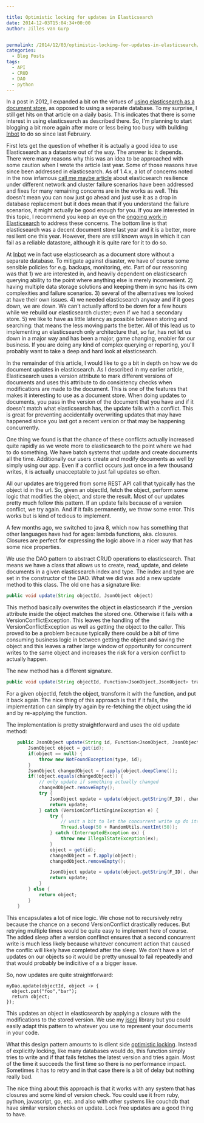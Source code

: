 ```yaml
---

title: Optimistic locking for updates in Elasticsearch
date: 2014-12-03T15:04:34+00:00
author: Jilles van Gurp


permalink: /2014/12/03/optimistic-locking-for-updates-in-elasticsearch/
categories:
  - Blog Posts
tags:
  - API
  - CRUD
  - DAO
  - python
---
```

In a post in 2012, I expanded a bit on the virtues of [using elasticsearch as a document store](http://www.jillesvangurp.com/2013/01/15/using-elastic-search-as-a-key-value-store/), as opposed to using a separate database. To my surprise, I still get hits on that article on a daily basis. This indicates that there is some interest in using elasticsearch as described there. So, I'm planning to start blogging a bit more again after more or less being too busy with building [Inbot](http://inbot.io) to do so since last February. 



First lets get the question of whether it is actually a good idea to use Elasticsearch as a datastore out of the way. The answer is: it depends. There were many reasons why this was an idea to be approached with some caution when I wrote the article last year. Some of those reasons have since been addressed in elasticsearch. As of 1.4.x, a lot of concerns noted in the now infamous [call me maybe article](http://aphyr.com/posts/317-call-me-maybe-elasticsearch) about elasticsearch resilience under different network and cluster failure scenarios have been addressed and fixes for many remaining concerns are in the works as well. This doesn't mean you can now just go ahead and just use it as a drop in database replacement but it does mean that if you understand the failure scenarios, it might actually be good enough for you. If you are interested in this topic, I recommend you keep an eye on the [ongoing work in Elasticsearch](http://www.elasticsearch.org/guide/en/elasticsearch/resiliency/current/index.html) to address these concerns. The bottom line is that elasticsearch was a decent document store last year and it is a better, more resilient one this year. However, there are still known ways in which it can fail as a reliable datastore, although it is quite rare for it to do so. 

At [Inbot](http://inbot.io) we in fact use elasticsearch as a document store without a separate database. To mitigate against disaster, we have of course some sensible policies for e.g. backups, monitoring, etc. Part of our reasoning was that 1) we are interested in, and heavily dependent on elasticsearch querying ability to the point where anything else is merely inconvenient. 2) having multiple data storage solutions and keeping them in sync has its own complexities and failure scenarios. 3) several of the alternatives we looked at have their own issues. 4) we needed elasticsearch anyway and if it goes down, we are down. We can't actually afford to be down for a few hours while we rebuild our elasticsearch cluster; even if we had a secondary store. 5) we like to have as little latency as possible between storing and searching: that means the less moving parts the better. All of this lead us to implementing an elasticsearch only architecture that, so far, has not let us down in a major way and has been a major, game changing, enabler for our business. If you are doing any kind of complex querying or reporting, you'll probably want to take a deep and hard look at elasticsearch. 

In the remainder of this article, I would like to go a bit in depth on how we do document updates in elasticsearch. As I described in my earlier article, Elasticsearch uses a version attribute to mark different versions of documents and uses this attribute to do consistency checks when modifications are made to the document. This is one of the features that makes it interesting to use as a document store. When doing updates to documents, you pass in the version of the document that you have and if it doesn't match what elasticsearch has, the update fails with a conflict. This is great for preventing accidentally overwriting updates that may have happened since you last got a recent version or that may be happening concurrently.

One thing we found is that the chance of these conflicts actually increased quite rapidly as we wrote more to elasticsearch to the point where we had to do something. We have batch systems that update and create documents all the time. Additionally our users create and modify documents as well by simply using our app. Even if a conflict occurs just once in a few thousand writes, it is actually unacceptable to just fail updates so often.

All our updates are triggered from some REST API call that typically has the object id in the url. So, given an objectId, fetch the object, perform some logic that modifies the object, and store the result. Most of our updates pretty much follow this pattern. If an update fails because of a version conflict, we try again. And if it fails permanently, we throw some error. This works but is kind of tedious to implement.

A few months ago, we switched to java 8, which now has something that other languages have had for ages: lambda functions, aka. closures. Closures are perfect for expressing the logic above in a nicer way that has some nice properties.

We use the DAO pattern to abstract CRUD operations to elasticsearch. That means we have a class that allows us to create, read, update, and delete documents in a given elasticsearch index and type. The index and type are set in the constructor of the DAO. What we did was add a new update method to this class. The old one has a signature like:

```java 
public void update(String objectId, JsonObject object)
```

This method basically overwrites the object in elasticsearch if the _version attribute inside the object matches the stored one. Otherwise it fails with a VersionConflictException. This leaves the handling of the VersionConflictException as well as getting the object to the caller. This proved to be a problem because typically there could be a bit of time consuming business logic in between getting the object and saving the object and this leaves a rather large window of opportunity for concurrent writes to the same object and increases the risk for a version conflict to actually happen.

The new method has a different signature.

```java
public void update(String objectId, Function<JsonObject,JsonObject> transformFunction)
```

For a given objectId, fetch the object, transform it with the function, and put it back again. The nice thing of this approach is that if it fails, the implementation can simply try again by re-fetching the object using the id and by re-applying the function.

The implementation is pretty straightforward and uses the old update method:

```java
    public JsonObject update(String id, Function<JsonObject, JsonObject> f) {
        JsonObject object = get(id);
        if(object == null) {
            throw new NotFoundException(type, id);
        }
        JsonObject changedObject = f.apply(object.deepClone());
        if(!object.equals(changedObject)) {
            // only update if something actually changed
            changedObject.removeEmpty();
            try {
                JsonObject update = update(object.getString(F_ID), changedObject);
                return update;
            } catch (VersionConflictEngineException e) {
                try {
                    // wait a bit to let the concurrent write op do its thing
                    Thread.sleep(50 + RandomUtils.nextInt(50));
                } catch (InterruptedException ex) {
                    throw new IllegalStateException(ex);
                }
                object = get(id);
                changedObject = f.apply(object);
                changedObject.removeEmpty();

                JsonObject update = update(object.getString(F_ID), changedObject);
                return update;
            }
        } else {
            return object;
        }
    }
```

This encapsulates a lot of nice logic. We chose not to recursively retry because the chance on a second VersionConflict drastically reduces. But retrying multiple times would be quite easy to implement here of course. The added sleep after a version conflinct ensures that a second concurrent write is much less likely because whatever concurrent action that caused the conflic will likely have completed after the sleep. We don't have a lot of updates on our objects so it would be pretty unusual to fail repeatedly and that would probably be indicitive of a a bigger issue.

So, now updates are quite straightforward:

```
myDao.update(objectId, object -> {
  object.put("foo","bar");
  return object;
});
```

This updates an object in elasticsearch by applying a closure with the modifications to the stored version. We use my [jsonj](https://github.com/jillesvangurp/jsonj) library but you could easily adapt this pattern to whatever you use to represent your documents in your code.

What this design pattern amounts to is client side [optimistic locking](http://en.wikipedia.org/wiki/Optimistic_concurrency_control). Instead of explicitly locking, like many databases would do, this function simply tries to write and if that fails fetches the latest version and tries again. Most of the time it succeeds the first time so there is no performance impact. Sometimes it has to retry and in that case there is a bit of delay but nothing really bad.

The nice thing about this approach is that it works with any system that has closures and some kind of version check. You could use it from ruby, python, javascript, go, etc. and also with other systems like couchdb that have similar version checks on update. Lock free updates are a good thing to have.